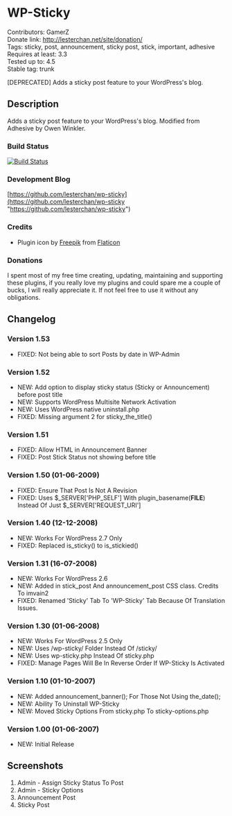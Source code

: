 # WP-Sticky
Contributors: GamerZ  
Donate link: http://lesterchan.net/site/donation/  
Tags: sticky, post, announcement, sticky post, stick, important, adhesive  
Requires at least: 3.3  
Tested up to: 4.5  
Stable tag: trunk  

[DEPRECATED] Adds a sticky post feature to your WordPress's blog.

## Description
Adds a sticky post feature to your WordPress's blog. Modified from Adhesive by Owen Winkler.

### Build Status
[![Build Status](https://travis-ci.org/lesterchan/wp-sticky.svg?branch=master)](https://travis-ci.org/lesterchan/wp-sticky)

### Development Blog
[https://github.com/lesterchan/wp-sticky](https://github.com/lesterchan/wp-sticky "https://github.com/lesterchan/wp-sticky")

### Credits
* Plugin icon by [Freepik](http://www.freepik.com) from [Flaticon](http://www.flaticon.com)

### Donations
I spent most of my free time creating, updating, maintaining and supporting these plugins, if you really love my plugins and could spare me a couple of bucks, I will really appreciate it. If not feel free to use it without any obligations.

## Changelog
### Version 1.53
* FIXED: Not being able to sort Posts by date in WP-Admin

### Version 1.52
* NEW: Add option to display sticky status (Sticky or Announcement) before post title
* NEW: Supports WordPress Multisite Network Activation
* NEW: Uses WordPress native uninstall.php
* FIXED: Missing argument 2 for sticky_the_title()

### Version 1.51
* FIXED: Allow HTML in Announcement Banner
* FIXED: Post Stick Status not showing before title

### Version 1.50 (01-06-2009)
* FIXED: Ensure That Post Is Not A Revision
* FIXED: Uses $_SERVER['PHP_SELF'] With plugin_basename(__FILE__) Instead Of Just $_SERVER['REQUEST_URI']

### Version 1.40 (12-12-2008)
* NEW: Works For WordPress 2.7 Only
* FIXED: Replaced is_sticky() to is_stickied()

### Version 1.31 (16-07-2008)
* NEW: Works For WordPress 2.6
* NEW: Added in stick_post And announcement_post CSS class. Credits To imvain2
* FIXED: Renamed 'Sticky' Tab To 'WP-Sticky' Tab Because Of Translation Issues.

### Version 1.30 (01-06-2008)
* NEW: Works For WordPress 2.5 Only
* NEW: Uses /wp-sticky/ Folder Instead Of /sticky/
* NEW: Uses wp-sticky.php Instead Of sticky.php
* FIXED: Manage Pages Will Be In Reverse Order If WP-Sticky Is Activated

### Version 1.10 (01-10-2007)
* NEW: Added announcement_banner(); For Those Not Using the_date();
* NEW: Ability To Uninstall WP-Sticky
* NEW: Moved Sticky Options From sticky.php To sticky-options.php

### Version 1.00 (01-06-2007)
* NEW: Initial Release

## Screenshots
1. Admin - Assign Sticky Status To Post
2. Admin - Sticky Options
3. Announcement Post
4. Sticky Post
